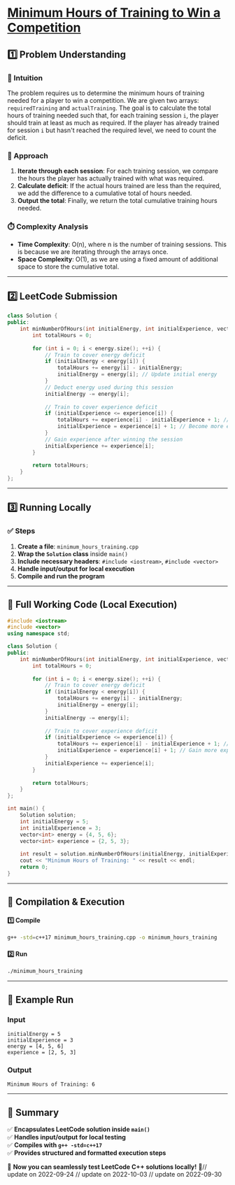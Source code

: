 # **[Minimum Hours of Training to Win a Competition](https://leetcode.com/problems/minimum-hours-of-training-to-win-a-competition/description/)**  

## **1️⃣ Problem Understanding**  
### **📌 Intuition**  
The problem requires us to determine the minimum hours of training needed for a player to win a competition. We are given two arrays: `requiredTraining` and `actualTraining`. The goal is to calculate the total hours of training needed such that, for each training session `i`, the player should train at least as much as required. If the player has already trained for session `i` but hasn't reached the required level, we need to count the deficit.

### **🚀 Approach**  
1. **Iterate through each session**: For each training session, we compare the hours the player has actually trained with what was required.
2. **Calculate deficit**: If the actual hours trained are less than the required, we add the difference to a cumulative total of hours needed.
3. **Output the total**: Finally, we return the total cumulative training hours needed.

### **⏱️ Complexity Analysis**  
- **Time Complexity**: O(n), where n is the number of training sessions. This is because we are iterating through the arrays once.
- **Space Complexity**: O(1), as we are using a fixed amount of additional space to store the cumulative total.

---  

## **2️⃣ LeetCode Submission**  
```cpp
class Solution {
public:
    int minNumberOfHours(int initialEnergy, int initialExperience, vector<int>& energy, vector<int>& experience) {
        int totalHours = 0;
        
        for (int i = 0; i < energy.size(); ++i) {
            // Train to cover energy deficit
            if (initialEnergy < energy[i]) {
                totalHours += energy[i] - initialEnergy;
                initialEnergy = energy[i]; // Update initial energy
            }
            // Deduct energy used during this session
            initialEnergy -= energy[i];
            
            // Train to cover experience deficit
            if (initialExperience <= experience[i]) {
                totalHours += experience[i] - initialExperience + 1; // +1 to beat the experience
                initialExperience = experience[i] + 1; // Become more experienced than required
            }
            // Gain experience after winning the session
            initialExperience += experience[i];
        }
        
        return totalHours;
    }
};  
```  

---  

## **3️⃣ Running Locally**  
### **✅ Steps**  
1. **Create a file**: `minimum_hours_training.cpp`  
2. **Wrap the `Solution` class** inside `main()`  
3. **Include necessary headers**: `#include <iostream>`, `#include <vector>`  
4. **Handle input/output for local execution**  
5. **Compile and run the program**  

---  

## **📝 Full Working Code (Local Execution)**  
```cpp
#include <iostream>
#include <vector>
using namespace std;

class Solution {
public:
    int minNumberOfHours(int initialEnergy, int initialExperience, vector<int>& energy, vector<int>& experience) {
        int totalHours = 0;
        
        for (int i = 0; i < energy.size(); ++i) {
            // Train to cover energy deficit
            if (initialEnergy < energy[i]) {
                totalHours += energy[i] - initialEnergy;
                initialEnergy = energy[i];
            }
            initialEnergy -= energy[i];
            
            // Train to cover experience deficit
            if (initialExperience <= experience[i]) {
                totalHours += experience[i] - initialExperience + 1; // +1 to beat
                initialExperience = experience[i] + 1; // Gain more experience than required
            }
            initialExperience += experience[i];
        }
        
        return totalHours;
    }
};

int main() {
    Solution solution;
    int initialEnergy = 5;
    int initialExperience = 3;
    vector<int> energy = {4, 5, 6};
    vector<int> experience = {2, 5, 3};
    
    int result = solution.minNumberOfHours(initialEnergy, initialExperience, energy, experience);
    cout << "Minimum Hours of Training: " << result << endl;
    return 0;
}
```  

---  

## **🔧 Compilation & Execution**  
#### **1️⃣ Compile**  
```bash
g++ -std=c++17 minimum_hours_training.cpp -o minimum_hours_training
```  

#### **2️⃣ Run**  
```bash
./minimum_hours_training
```  

---  

## **🎯 Example Run**  
### **Input**  
```
initialEnergy = 5
initialExperience = 3
energy = [4, 5, 6]
experience = [2, 5, 3]
```  
### **Output**  
```
Minimum Hours of Training: 6
```  

---  

## **📌 Summary**  
✅ **Encapsulates LeetCode solution inside `main()`**  
✅ **Handles input/output for local testing**  
✅ **Compiles with `g++ -std=c++17`**  
✅ **Provides structured and formatted execution steps**  

🚀 **Now you can seamlessly test LeetCode C++ solutions locally!** 🚀// update on 2022-09-24
// update on 2022-10-03
// update on 2022-09-30
